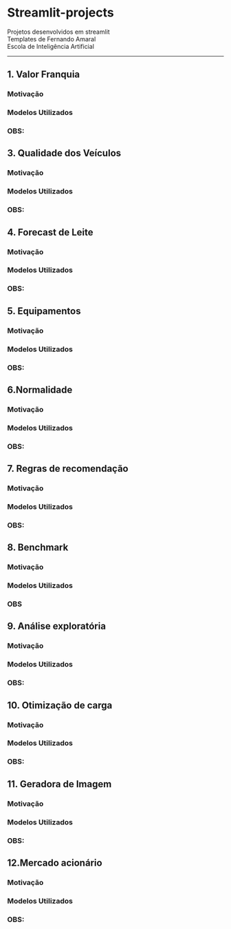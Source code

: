 # Streamlit-projects

Projetos desenvolvidos em streamlit  
Templates de Fernando Amaral  
Escola de Inteligência Artificial 
***
## 1. Valor Franquia

### Motivação
### Modelos Utilizados
### OBS: 

## 3. Qualidade dos Veículos
### Motivação
### Modelos Utilizados
### OBS: 

## 4. Forecast de Leite

### Motivação
### Modelos Utilizados
### OBS: 

## 5. Equipamentos

### Motivação
### Modelos Utilizados
### OBS: 

## 6.Normalidade

### Motivação
### Modelos Utilizados
### OBS:

## 7. Regras de recomendação

### Motivação
### Modelos Utilizados
### OBS:

## 8. Benchmark

### Motivação
### Modelos Utilizados
### OBS

## 9. Análise exploratória 

### Motivação
### Modelos Utilizados
### OBS:

## 10. Otimização de carga 

### Motivação
### Modelos Utilizados
### OBS:

## 11. Geradora de Imagem

### Motivação
### Modelos Utilizados
### OBS:

## 12.Mercado acionário

### Motivação
### Modelos Utilizados
### OBS:
